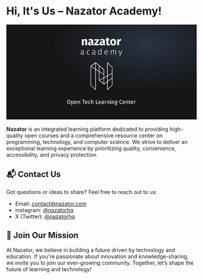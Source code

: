 # Hi, It's Us – Nazator Academy!

![Nazator Academy](https://github.com/nazator/.github/blob/main/images/banner.png)

**Nazator** is an integrated learning platform dedicated to providing high-quality open courses and a comprehensive resource center on programming, technology, and computer science. We strive to deliver an exceptional learning experience by prioritizing quality, convenience, accessibility, and privacy protection.

## 📬 Contact Us

Got questions or ideas to share? Feel free to reach out to us:  
- Email: [contact@nazator.com](mailto:contact@nazator.com)  
- instagram: [@nazatorhq](https://instagram.com/nazatorhq)  
- X (Twitter): [@nazatorhq](https://x.com/nazatorhq)  

## 🌟 Join Our Mission

At Nazator, we believe in building a future driven by technology and education. If you're passionate about innovation and knowledge-sharing, we invite you to join our ever-growing community. Together, let’s shape the future of learning and technology!  


